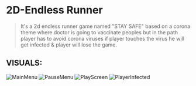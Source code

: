 # 2D-Endless Runner
> It's a 2d endless runner game named "STAY SAFE" based on a corona theme where doctor is going to vaccinate peoples but in the path player has to avoid corona viruses if player touches the virus he will get infected & player will lose the game.

## VISUALS:
![MainMenu]([https://www.loom.com/i/fcb2290ea00f4eab921265f5f3bb7f86](https://cdn.loom.com/images/originals/fcb2290ea00f4eab921265f5f3bb7f86.jpg?Policy=eyJTdGF0ZW1lbnQiOlt7IlJlc291cmNlIjoiaHR0cHM6Ly9jZG4ubG9vbS5jb20vaW1hZ2VzL29yaWdpbmFscy9mY2IyMjkwZWEwMGY0ZWFiOTIxMjY1ZjVmM2JiN2Y4Ni5qcGciLCJDb25kaXRpb24iOnsiRGF0ZUxlc3NUaGFuIjp7IkFXUzpFcG9jaFRpbWUiOjE2NjA4MjM4NTR9fX1dfQ__&Key-Pair-Id=APKAJQIC5BGSW7XXK7FQ&Signature=BBON31PMV1gEXv2SCwBjRAJsthejXUI2ztODkrMCmI216WyhI%7EWqdSCGkQ9X91nH-XtHAs9kIjIHwx60c8Y7SuAC%7EDwH4qrXuEutwN8Q2IfbYj5YKC5sa034vnvxINrVYIsxRlJO%7E3PXuXSfqB3uOuTZYkVGcZZuGhrqfmduIXSw0bWMM7d5HXFVEAorTG55oqBH8ruupOPVxgxtYUEJnm4RNJBQjSyY9kctoOM31WYI7beXQSisXDMahO1t9gSEHgrxmfx3oIw6GLXfIpI4HM1cHHmgglJNB1UIUqG2RyUi4GgEQbGjECTM6Sy6moyT3TLC5eYAVUHkax6FbSVuNw__))
![PauseMenu]([https://www.loom.com/i/6de5e0eb4ff2421f907be1e2e6312ef7](https://cdn.loom.com/images/originals/6de5e0eb4ff2421f907be1e2e6312ef7.jpg?Policy=eyJTdGF0ZW1lbnQiOlt7IlJlc291cmNlIjoiaHR0cHM6Ly9jZG4ubG9vbS5jb20vaW1hZ2VzL29yaWdpbmFscy82ZGU1ZTBlYjRmZjI0MjFmOTA3YmUxZTJlNjMxMmVmNy5qcGciLCJDb25kaXRpb24iOnsiRGF0ZUxlc3NUaGFuIjp7IkFXUzpFcG9jaFRpbWUiOjE2NjA4MjM4ODN9fX1dfQ__&Key-Pair-Id=APKAJQIC5BGSW7XXK7FQ&Signature=bGNeFHMZLtE3dF2azPMbkaAXSbnE8ABbeEbl8D-zpcQDoiiTrw6YgbJVAPoFjOKJA5fKjJdJWMqHr%7EGvG%7EDipstIxTZVUqX1JfHTZombhL96M1f9fp8MoKmClk47eLW1dp5KBhQEnj7NEy4ACC6HYY%7EDdl-vYccrAnDcdtFxH%7Evu6JnQW0x-RgmBEjDKx6hZTyEMumQSFrmpCyHDWZouw2dW%7Ef1IlInBxskzsooRrcTJKl6AW2qMFxPjhYHGTKhZDPq-iXF2DzE06MJS%7EtnlNjbvZidTsQJngpqwe1ZU%7EbWXK%7E-jtW0n6X0TYEJWy9-nm%7ET4ObtUHKJ%7Es6xndVlcOw__))
![PlayScreen]([https://www.loom.com/i/e047fee12bbf456e8408a7ffefa66a9a](https://cdn.loom.com/images/originals/e047fee12bbf456e8408a7ffefa66a9a.jpg?Policy=eyJTdGF0ZW1lbnQiOlt7IlJlc291cmNlIjoiaHR0cHM6Ly9jZG4ubG9vbS5jb20vaW1hZ2VzL29yaWdpbmFscy9lMDQ3ZmVlMTJiYmY0NTZlODQwOGE3ZmZlZmE2NmE5YS5qcGciLCJDb25kaXRpb24iOnsiRGF0ZUxlc3NUaGFuIjp7IkFXUzpFcG9jaFRpbWUiOjE2NjA4MjM4OTh9fX1dfQ__&Key-Pair-Id=APKAJQIC5BGSW7XXK7FQ&Signature=n5Wqeb-imH-TMpk-Z6HduqumnuMxc3DqGXyM6bN7kcFcGdvTjiQNi8jgAxDLH6byfYjhpyebyeBqpfPzWE2uPPw5E0sDUM--TantLIB4603IOHn90Bg02-6Uf9o9tkV9CyoQ0iYYWxvWKH6RlW2PRfLQZhZnlfuNlsipH9m7cP6ww34GubHbEn4C1vmKLrQ97O6ZRyyTjExtmfpiSzslzIeKQV05t2wNt%7EUbi1gedI-66W97Dsj2Sz%7EYY73HUmkI%7EoTi33oFg1H28rlbY2eFd8LCo1Fvr6cDRkhBa6T3GpdKGDjkrYMWOknVJe71ykW5Jhx1LGfUF9noQbflYIG-zg__))
![PlayerInfected]([https://www.loom.com/i/f02f53d4a138468783d26b15a2e6adde](https://cdn.loom.com/images/originals/f02f53d4a138468783d26b15a2e6adde.jpg?Policy=eyJTdGF0ZW1lbnQiOlt7IlJlc291cmNlIjoiaHR0cHM6Ly9jZG4ubG9vbS5jb20vaW1hZ2VzL29yaWdpbmFscy9mMDJmNTNkNGExMzg0Njg3ODNkMjZiMTVhMmU2YWRkZS5qcGciLCJDb25kaXRpb24iOnsiRGF0ZUxlc3NUaGFuIjp7IkFXUzpFcG9jaFRpbWUiOjE2NjA4MjM5MTB9fX1dfQ__&Key-Pair-Id=APKAJQIC5BGSW7XXK7FQ&Signature=bok9h0ilZBK3H%7ENwENdNWt0bImLtgPOEt5g6cRW0MRSTtWHMBxGyuSaMKovK4o00xY1vczMRWLTL4t9DKLYZPd6uOeyAZelhU7%7E1zqZW4Qgqx-UPRqJ-o3S1eKrxxlY2N1XiZOjGGSd4fHnelW-pN%7EQdvoktcsZ2uLERsUvyTJotX9Vbyk1SkW-yEcyAxrGXtU3UoUArVKvGw62F1cAqKv9ZxgAigGAhS-wIB0mfOkc1yAmBw%7EPYYKhYisdAxTruaGTVwiqlCKg0lQP5zps%7EqJC683Cn6LSLB6GNbL5vlGMW192tTi4TKEWF8cxHqA6YC9Q45WIlYn8Jc%7ENhsoVENA__))
